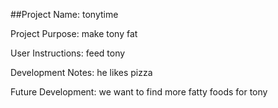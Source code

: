 ##Project Name: tonytime

Project Purpose: make tony fat

User Instructions: feed tony

Development Notes: he likes pizza

Future Development: we want to find more fatty foods for tony